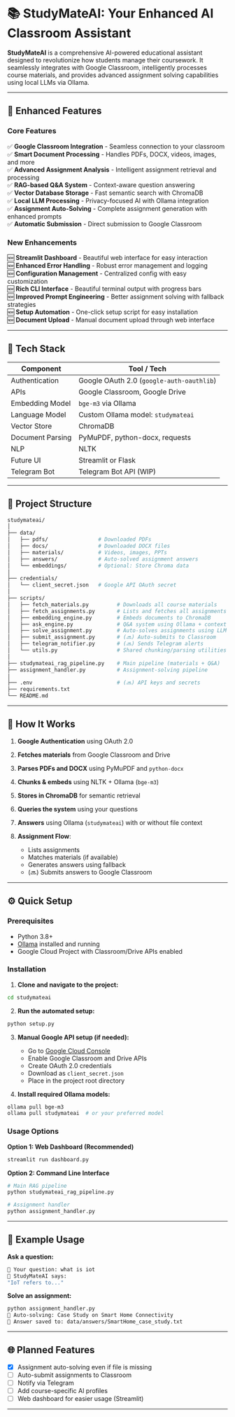 
# 📚 StudyMateAI: Your Enhanced AI Classroom Assistant

**StudyMateAI** is a comprehensive AI-powered educational assistant designed to revolutionize how students manage their coursework. It seamlessly integrates with Google Classroom, intelligently processes course materials, and provides advanced assignment solving capabilities using local LLMs via Ollama.

---

## 🚀 Enhanced Features

### Core Features
✅ **Google Classroom Integration** - Seamless connection to your classroom  
✅ **Smart Document Processing** - Handles PDFs, DOCX, videos, images, and more  
✅ **Advanced Assignment Analysis** - Intelligent assignment retrieval and processing  
✅ **RAG-based Q&A System** - Context-aware question answering  
✅ **Vector Database Storage** - Fast semantic search with ChromaDB  
✅ **Local LLM Processing** - Privacy-focused AI with Ollama integration  
✅ **Assignment Auto-Solving** - Complete assignment generation with enhanced prompts  
✅ **Automatic Submission** - Direct submission to Google Classroom  

### New Enhancements
🆕 **Streamlit Dashboard** - Beautiful web interface for easy interaction  
🆕 **Enhanced Error Handling** - Robust error management and logging  
🆕 **Configuration Management** - Centralized config with easy customization  
🆕 **Rich CLI Interface** - Beautiful terminal output with progress bars  
🆕 **Improved Prompt Engineering** - Better assignment solving with fallback strategies  
🆕 **Setup Automation** - One-click setup script for easy installation  
🆕 **Document Upload** - Manual document upload through web interface

---

## 🧠 Tech Stack

| Component            | Tool / Tech                            |
|----------------------|----------------------------------------|
| Authentication       | Google OAuth 2.0 (`google-auth-oauthlib`) |
| APIs                 | Google Classroom, Google Drive         |
| Embedding Model      | `bge-m3` via Ollama                    |
| Language Model       | Custom Ollama model: `studymateai`     |
| Vector Store         | ChromaDB                               |
| Document Parsing     | PyMuPDF, python-docx, requests         |
| NLP                  | NLTK                                   |
| Future UI            | Streamlit or Flask                     |
| Telegram Bot         | Telegram Bot API (WIP)                 |

---

## 📁 Project Structure

```bash
studymateai/
│
├── data/
│   ├── pdfs/                # Downloaded PDFs
│   ├── docs/                # Downloaded DOCX files
│   ├── materials/           # Videos, images, PPTs
│   ├── answers/             # Auto-solved assignment answers
│   └── embeddings/          # Optional: Store Chroma data
│
├── credentials/
│   └── client_secret.json   # Google API OAuth secret
│
├── scripts/
│   ├── fetch_materials.py         # Downloads all course materials
│   ├── fetch_assignments.py       # Lists and fetches all assignments
│   ├── embedding_engine.py        # Embeds documents to ChromaDB
│   ├── ask_engine.py              # Q&A system using Ollama + context
│   ├── solve_assignment.py        # Auto-solves assignments using LLM
│   ├── submit_assignment.py       # (🔜) Auto-submits to Classroom
│   ├── telegram_notifier.py       # (🔜) Sends Telegram alerts
│   └── utils.py                   # Shared chunking/parsing utilities
│
├── studymateai_rag_pipeline.py    # Main pipeline (materials + Q&A)
├── assignment_handler.py          # Assignment-solving pipeline
│
├── .env                           # (🔜) API keys and secrets
├── requirements.txt
└── README.md
````

---

## 🧩 How It Works

1. **Google Authentication** using OAuth 2.0
2. **Fetches materials** from Google Classroom and Drive
3. **Parses PDFs and DOCX** using PyMuPDF and `python-docx`
4. **Chunks & embeds** using NLTK + Ollama (`bge-m3`)
5. **Stores in ChromaDB** for semantic retrieval
6. **Queries the system** using your questions
7. **Answers** using Ollama (`studymateai`) with or without file context
8. **Assignment Flow**:

   * Lists assignments
   * Matches materials (if available)
   * Generates answers using fallback
   * (🔜) Submits answers to Google Classroom



---

## ⚙️ Quick Setup

### Prerequisites
- Python 3.8+
- [Ollama](https://ollama.ai) installed and running
- Google Cloud Project with Classroom/Drive APIs enabled

### Installation

1. **Clone and navigate to the project:**
```bash
cd studymateai
```

2. **Run the automated setup:**
```bash
python setup.py
```

3. **Manual Google API setup (if needed):**
   - Go to [Google Cloud Console](https://console.cloud.google.com)
   - Enable Google Classroom and Drive APIs
   - Create OAuth 2.0 credentials
   - Download as `client_secret.json`
   - Place in the project root directory

4. **Install required Ollama models:**
```bash
ollama pull bge-m3
ollama pull studymateai  # or your preferred model
```

### Usage Options

**Option 1: Web Dashboard (Recommended)**
```bash
streamlit run dashboard.py
```

**Option 2: Command Line Interface**
```bash
# Main RAG pipeline
python studymateai_rag_pipeline.py

# Assignment handler
python assignment_handler.py
```

---

## 💬 Example Usage

**Ask a question:**

```bash
📩 Your question: what is iot
🤖 StudyMateAI says:
"IoT refers to..."
```

**Solve an assignment:**

```bash
python assignment_handler.py
📩 Auto-solving: Case Study on Smart Home Connectivity
🤖 Answer saved to: data/answers/SmartHome_case_study.txt
```

---

## 🌐 Planned Features

* [x] Assignment auto-solving even if file is missing
* [ ] Auto-submit assignments to Classroom
* [ ] Notify via Telegram
* [ ] Add course-specific AI profiles
* [ ] Web dashboard for easier usage (Streamlit)

---

```
